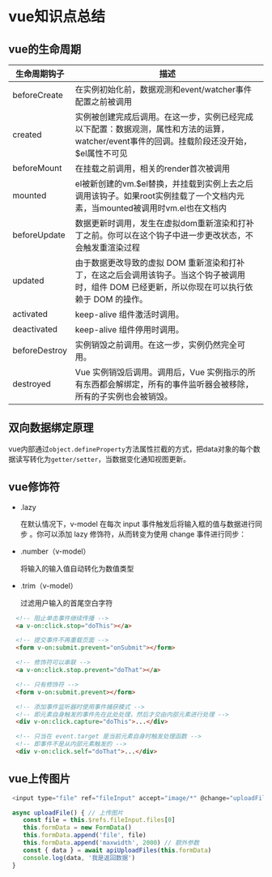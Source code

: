 # vue知识点总结
## vue的生命周期
| 生命周期钩子  | 描述                                                                                                                                            |
| ------------- | ----------------------------------------------------------------------------------------------------------------------------------------------- |
| beforeCreate  | 在实例初始化前，数据观测和event/watcher事件配置之前被调用                                                                                       |
| created       | 实例被创建完成后调用。在这一步，实例已经完成以下配置：数据观测，属性和方法的运算，watcher/event事件的回调。挂载阶段还没开始，$el属性不可见      |
| beforeMount   | 在挂载之前调用，相关的render首次被调用                                                                                                          |
| mounted       | el被新创建的vm.$el替换，并挂载到实例上去之后调用该钩子。如果root实例挂载了一个文档内元素，当mounted被调用时vm.el也在文档内                      |
| beforeUpdate  | 数据更新时调用，发生在虚拟dom重新渲染和打补丁之前。你可以在这个钩子中进一步更改状态，不会触发重渲染过程                                         |
| updated       | 由于数据更改导致的虚拟 DOM 重新渲染和打补丁，在这之后会调用该钩子。当这个钩子被调用时，组件 DOM 已经更新，所以你现在可以执行依赖于 DOM 的操作。 |
| activated     | keep-alive 组件激活时调用。                                                                                                                     |
| deactivated   | keep-alive 组件停用时调用。                                                                                                                     |
| beforeDestroy | 实例销毁之前调用。在这一步，实例仍然完全可用。                                                                                                  |
| destroyed     | Vue 实例销毁后调用。调用后，Vue 实例指示的所有东西都会解绑定，所有的事件监听器会被移除，所有的子实例也会被销毁。                                |

## 双向数据绑定原理
vue内部通过`object.defineProperty`方法属性拦截的方式，把data对象的每个数据读写转化为`getter/setter`，当数据变化通知视图更新。

## vue修饰符
* .lazy

  在默认情况下，v-model 在每次 input 事件触发后将输入框的值与数据进行同步 。你可以添加 lazy 修饰符，从而转变为使用 change 事件进行同步：

* .number（v-model）

  将输入的输入值自动转化为数值类型

* .trim（v-model）

  过滤用户输入的首尾空白字符

```html
  <!-- 阻止单击事件继续传播 -->
  <a v-on:click.stop="doThis"></a>

  <!-- 提交事件不再重载页面 -->
  <form v-on:submit.prevent="onSubmit"></form>

  <!-- 修饰符可以串联 -->
  <a v-on:click.stop.prevent="doThat"></a>

  <!-- 只有修饰符 -->
  <form v-on:submit.prevent></form>

  <!-- 添加事件监听器时使用事件捕获模式 -->
  <!-- 即元素自身触发的事件先在此处处理，然后才交由内部元素进行处理 -->
  <div v-on:click.capture="doThis">...</div>

  <!-- 只当在 event.target 是当前元素自身时触发处理函数 -->
  <!-- 即事件不是从内部元素触发的 -->
  <div v-on:click.self="doThat">...</div>
```
## vue上传图片
```js
 <input type="file" ref="fileInput" accept="image/*" @change="uploadFile"/>

 async uploadFile() { // 上传图片
    const file = this.$refs.fileInput.files[0]
    this.formData = new FormData()
    this.formData.append('file', file)
    this.formData.append('maxwidth', 2000) // 额外参数
    const { data } = await apiUploadFiles(this.formData)
    console.log(data, '我是返回数据')
 }
```
